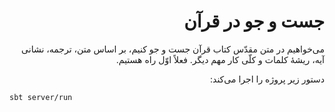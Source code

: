 <div dir=rtl>

# جست و جو در قرآن
می‌خواهیم در متن مقدّس کتاب قرآن جست و جو کنیم، بر اساس متن، ترجمه، نشانی آیه، ریشهٔ کلمات و کلّی کار مهم دیگر. فعلاً اوّل راه هستیم.

دستور زیر پروژه را اجرا می‌کند:

<div dir=ltr>

```
sbt server/run
```
